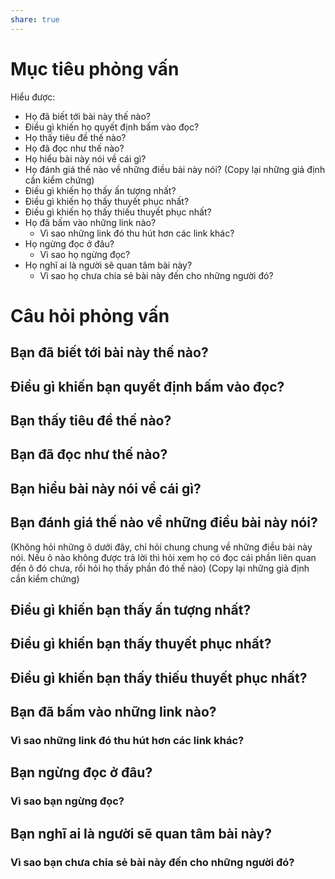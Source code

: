 ```yaml
---
share: true
---
```

# Mục tiêu phỏng vấn
Hiểu được:
- Họ đã biết tới bài này thế nào?
- Điều gì khiến họ quyết định bấm vào đọc?
- Họ thấy tiêu đề thế nào?
- Họ đã đọc như thế nào?
- Họ hiểu bài này nói về cái gì?
- Họ đánh giá thế nào về những điều bài này nói?
(Copy lại những giả định cần kiểm chứng) 
- Điều gì khiến họ thấy ấn tượng nhất? 
- Điều gì khiến họ thấy thuyết phục nhất? 
- Điều gì khiến họ thấy thiếu thuyết phục nhất? 
- Họ đã bấm vào những link nào?
	- Vì sao những link đó thu hút hơn các link khác?
- Họ ngừng đọc ở đâu?
	- Vì sao họ ngừng đọc?
- Họ nghĩ ai là người sẽ quan tâm bài này?
	- Vì sao họ chưa chia sẻ bài này đến cho những người đó?


# Câu hỏi phỏng vấn
## Bạn đã biết tới bài này thế nào?
## Điều gì khiến bạn quyết định bấm vào đọc?
## Bạn thấy tiêu đề thế nào?
## Bạn đã đọc như thế nào?
## Bạn hiểu bài này nói về cái gì?
## Bạn đánh giá thế nào về những điều bài này nói?
(Không hỏi những ô dưới đây, chỉ hỏi chung chung về những điều bài này nói. Nếu ô nào không được trả lời thì hỏi xem họ có đọc cái phần liên quan đến ô đó chưa, rồi hỏi họ thấy phần đó thế nào)
(Copy lại những giả định cần kiểm chứng) 
## Điều gì khiến bạn thấy ấn tượng nhất? 
## Điều gì khiến bạn thấy thuyết phục nhất? 
## Điều gì khiến bạn thấy thiếu thuyết phục nhất? 
## Bạn đã bấm vào những link nào?
### Vì sao những link đó thu hút hơn các link khác?
## Bạn ngừng đọc ở đâu?
### Vì sao bạn ngừng đọc?
## Bạn nghĩ ai là người sẽ quan tâm bài này?
### Vì sao bạn chưa chia sẻ bài này đến cho những người đó?

